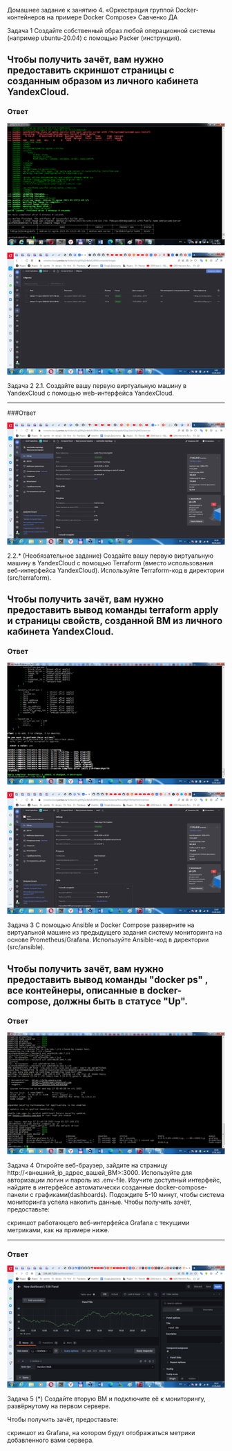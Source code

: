Домашнее задание к занятию 4. «Оркестрация группой Docker-контейнеров на примере Docker Compose» Савченко ДА

Задача 1
Создайте собственный образ любой операционной системы (например ubuntu-20.04) с помощью Packer (инструкция).

Чтобы получить зачёт, вам нужно предоставить скриншот страницы с созданным образом из личного кабинета YandexCloud.
---
### Ответ
![](https://github.com/teplodizain/-Terraform/blob/main/jpg/15.1.1.png)

![](https://github.com/teplodizain/-Terraform/blob/main/jpg/15.1.2.png)


Задача 2
2.1. Создайте вашу первую виртуальную машину в YandexCloud с помощью web-интерфейса YandexCloud.

---

###Ответ

![](https://github.com/teplodizain/-Terraform/blob/main/jpg/15.2.1.png)

2.2.* (Необязательное задание)
Создайте вашу первую виртуальную машину в YandexCloud с помощью Terraform (вместо использования веб-интерфейса YandexCloud). Используйте Terraform-код в директории (src/terraform).

Чтобы получить зачёт, вам нужно предоставить вывод команды terraform apply и страницы свойств, созданной ВМ из личного кабинета YandexCloud.
---
### Ответ
![](https://github.com/teplodizain/-Terraform/blob/main/jpg/15.2.2.1.png)

![](https://github.com/teplodizain/-Terraform/blob/main/jpg/15.2.2.2.png)

Задача 3
С помощью Ansible и Docker Compose разверните на виртуальной машине из предыдущего задания систему мониторинга на основе Prometheus/Grafana. Используйте Ansible-код в директории (src/ansible).

Чтобы получить зачёт, вам нужно предоставить вывод команды "docker ps" , все контейнеры, описанные в docker-compose, должны быть в статусе "Up".
---
### Ответ
![](https://github.com/teplodizain/-Terraform/blob/main/jpg/15.3.1.png)

Задача 4
Откройте веб-браузер, зайдите на страницу http://<внешний_ip_адрес_вашей_ВМ>:3000.
Используйте для авторизации логин и пароль из .env-file.
Изучите доступный интерфейс, найдите в интерфейсе автоматически созданные docker-compose-панели с графиками(dashboards).
Подождите 5-10 минут, чтобы система мониторинга успела накопить данные.
Чтобы получить зачёт, предоставьте:

скриншот работающего веб-интерфейса Grafana с текущими метриками, как на примере ниже.

---
### Ответ
![](https://github.com/teplodizain/-Terraform/blob/main/jpg/15.4.1.png)

Задача 5 (*)
Создайте вторую ВМ и подключите её к мониторингу, развёрнутому на первом сервере.

Чтобы получить зачёт, предоставьте:

скриншот из Grafana, на котором будут отображаться метрики добавленного вами сервера.
